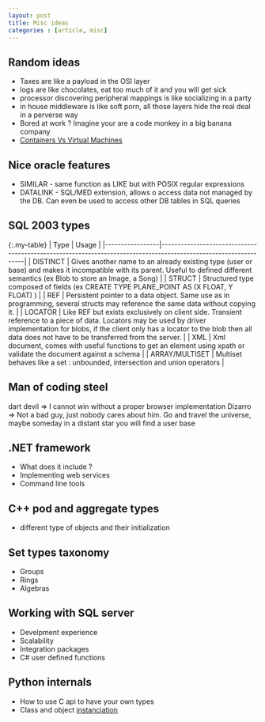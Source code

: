 ```yaml
---
layout: post
title: Misc ideas
categories : [article, misc]
---
```


## Random ideas

 - Taxes are like a payload in the OSI layer
 - logs are like chocolates, eat too much of it and you will get sick
 - processor discovering peripheral mappings is like socializing in a party
 - in house middleware is like soft porn, all those layers hide the real deal in a perverse way
 - Bored at work ? Imagine your are a code monkey in a big banana company
 - [Containers Vs Virtual Machines][1]
 
## Nice oracle features
 * SIMILAR - same function as LIKE but with POSIX regular expressions
 * DATALINK - SQL/MED extension, allows o access data not managed by the DB. Can even be used to access other DB tables in SQL queries

## SQL 2003 types

 {:.my-table}
 | Type            | Usage                                                                                                           |
 |-----------------|-----------------------------------------------------------------------------------------------------------------|
 | DISTINCT        | Gives another name to an already existing type (user or base) and makes it incompatible with its parent. Useful to defined different semantics (ex Blob to store an Image, a Song) |
 | STRUCT          | Structured type composed of fields (ex CREATE TYPE PLANE\_POINT AS (X FLOAT, Y FLOAT) ) |
 | REF             | Persistent pointer to a data object. Same use as in programming, several structs may reference the same data without copying it. |
 | LOCATOR         | Like REF but exists exclusively on client side. Transient reference to a piece of data. Locators may be used by driver implementation for blobs, if the client only has a locator to the blob then all data does not have to be transferred from the server. |
 | XML             | Xml document, comes with useful functions to get an element using xpath or validate the document against a schema |
 | ARRAY/MULTISET  | Multiset behaves like a set : unbounded, intersection and union operators |

## Man of coding steel

dart devil => I cannot win without a proper browser implementation
Dizarro => Not a bad guy, just nobody cares about him. Go and travel the universe, maybe someday in a distant star you will find a user base

## .NET framework

* What does it include ?
* Implementing web services
* Command line tools

## C++ pod and aggregate types

* different type of objects and their initialization

## Set types taxonomy

* Groups
* Rings
* Algebras

## Working with SQL server

* Develpment experience
* Scalability
* Integration packages
* C# user defined functions

## Python internals

* How to use C api to have your own types
* Class and object [instanciation][2]

[1]: http://stackoverflow.com/questions/16047306/how-is-docker-io-different-from-a-normal-virtual-machine
[2]: https://blog.ionelmc.ro/2015/02/09/understanding-python-metaclasses/

